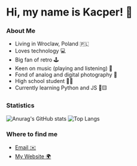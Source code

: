 # Hi, my name is Kacper! 👋

### About Me
- Living in Wroclaw, Poland 🇵🇱
- Loves technology 💻
- Big fan of retro 🕹
- Keen on music (playing and listening) 💽
- Fond of analog and digital photography 📸
- High school student 🧑‍🎓
- Currently learning Python and JS 🐍🟨

### Statistics
![Anurag's GitHub stats](https://github-readme-stats.vercel.app/api?username=kmtrebacz&show_icons=true&theme=dark)
![Top Langs](https://github-readme-stats.vercel.app/api/top-langs/?username=kmtrebacz&layout=compact&theme=dark)

### Where to find me
- [Email ✉️](mailto:kacperkapitrebacz@gmail.com)
- [My Website 🌍](http://kacpertrebacz.pl)
